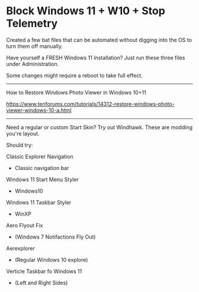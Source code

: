 # Block Windows 11 + W10 + Stop Telemetry
Created a few bat files that can be automated without digging into the OS to turn them off manually. 

Have yourself a FRESH Windows 11 Installation? Just run these three files under Administration.

Some changes might require a reboot to take full effect.

______________________________________________________________________________________________

How to Restore Windows Photo Viewer in Windows 10+11

https://www.tenforums.com/tutorials/14312-restore-windows-photo-viewer-windows-10-a.html

______________________________________________________________________________________________

Need a regular or custom Start Skin? Try out Windhawk. These are modding you're layout.

Should try:

Classic Explorer Navigation
- Classic navigation bar

Windows 11 Start Menu Styler
- Windows10

Windows 11 Taskbar Styler
- WinXP

Aero Flyout Fix 
- (Windows 7 Notifactions Fly Out)

Aerexplorer
- (Regular Windows 10 explore)

Verticle Taskbar fo Windows 11
- (Left and Right Sides)
